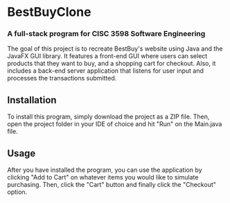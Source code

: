 # BestBuyClone

### A full-stack program for CISC 3598 Software Engineering

The goal of this project is to recreate BestBuy's website using Java and the JavaFX GUI library. It features a front-end GUI where users can select products that they want to buy, and a shopping cart for checkout. Also, it includes a back-end server application that listens for user input and processes the transactions submitted.

## Installation

To install this program, simply download the project as a ZIP file. Then, open the project folder in your IDE of choice and hit "Run" on the Main.java file.

## Usage

After you have installed the program, you can use the application by clicking "Add to Cart" on whatever items you would like to simulate purchasing. Then, click the "Cart" button and finally click the "Checkout" option.
